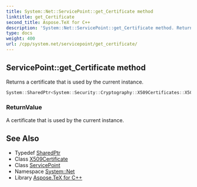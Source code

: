 ```yaml
---
title: System::Net::ServicePoint::get_Certificate method
linktitle: get_Certificate
second_title: Aspose.TeX for C++
description: 'System::Net::ServicePoint::get_Certificate method. Returns a certificate that is used by the current instance in C++.'
type: docs
weight: 400
url: /cpp/system.net/servicepoint/get_certificate/
---
```

## ServicePoint::get_Certificate method


Returns a certificate that is used by the current instance.

```cpp
System::SharedPtr<System::Security::Cryptography::X509Certificates::X509Certificate> System::Net::ServicePoint::get_Certificate()
```


### ReturnValue

A certificate that is used by the current instance.

## See Also

* Typedef [SharedPtr](../../../system/sharedptr/)
* Class [X509Certificate](../../../system.security.cryptography.x509certificates/x509certificate/)
* Class [ServicePoint](../)
* Namespace [System::Net](../../)
* Library [Aspose.TeX for C++](../../../)

